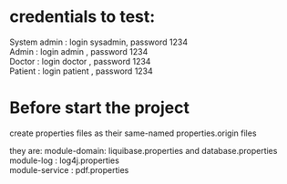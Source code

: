 <h1>credentials to test:</h1>

System admin : login sysadmin, password 1234<br/>
Admin        : login admin   , password 1234<br/>
Doctor       : login doctor  , password 1234<br/>
Patient      : login patient , password 1234<br/>


<h1>Before start the project</h1>
create properties files as their same-named properties.origin files

they are:
module-domain: liquibase.properties and database.properties<br/>
module-log : log4j.properties<br/>
module-service : pdf.properties<br/>